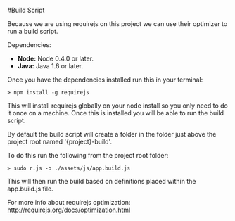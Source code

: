 
#Build Script

Because we are using requirejs on this project we can use their optimizer to run a build script. 

Dependencies: 
- **Node:** Node 0.4.0 or later.
- **Java:** Java 1.6 or later.
	
Once you have the dependencies installed run this in your terminal:

	> npm install -g requirejs
	
This will install requirejs globally on your node install so you only need to do it once on a machine. Once this is installed you will be able to run the build script.

By default the build script will create a folder in the folder just above the project root named '{project}-build'.

To do this run the following from the project root folder:
	
	> sudo r.js -o ./assets/js/app.build.js
	
This will then run the build based on definitions placed within the app.build.js file.

For more info about requirejs optimization: http://requirejs.org/docs/optimization.html